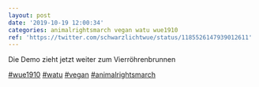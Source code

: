 ```yaml
---
layout: post
date: '2019-10-19 12:00:34'
categories: animalrightsmarch vegan watu wue1910
ref: 'https://twitter.com/schwarzlichtwue/status/1185526147939012611'
---
```

Die Demo zieht jetzt weiter zum Vierröhrenbrunnen

[#wue1910](/t/wue1910) [#watu](/t/watu) [#vegan](/t/vegan) [#animalrightsmarch](/t/animalrightsmarch)